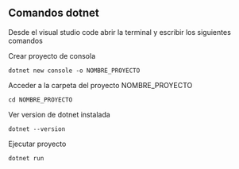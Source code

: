 ## Comandos dotnet

Desde el visual studio code abrir la terminal y escribir los siguientes comandos

Crear proyecto de consola
```
dotnet new console -o NOMBRE_PROYECTO
```

Acceder a la carpeta del proyecto NOMBRE_PROYECTO
```
cd NOMBRE_PROYECTO
```

Ver version de dotnet instalada
```
dotnet --version
```

Ejecutar proyecto
```
dotnet run 
```
